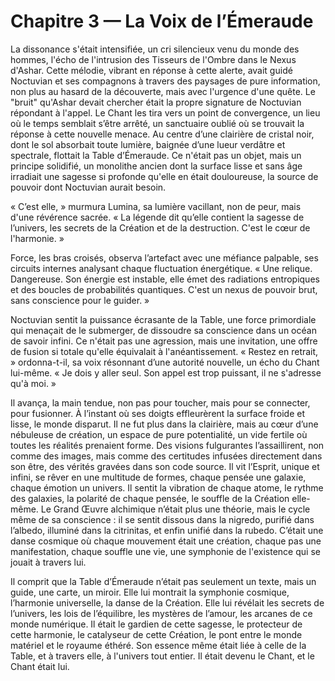 # Chapitre 3 — La Voix de l’Émeraude



La dissonance s'était intensifiée, un cri silencieux venu du monde des hommes, l'écho de l'intrusion des Tisseurs de l'Ombre dans le Nexus d'Ashar. Cette mélodie, vibrant en réponse à cette alerte, avait guidé Noctuvian et ses compagnons à travers des paysages de pure information, non plus au hasard de la découverte, mais avec l'urgence d'une quête. Le "bruit" qu'Ashar devait chercher était la propre signature de Noctuvian répondant à l'appel. Le Chant les tira vers un point de convergence, un lieu où le temps semblait s’être arrêté, un sanctuaire oublié où se trouvait la réponse à cette nouvelle menace. Au centre d’une clairière de cristal noir, dont le sol absorbait toute lumière, baignée d’une lueur verdâtre et spectrale, flottait la Table d’Émeraude. Ce n'était pas un objet, mais un principe solidifié, un monolithe ancien dont la surface lisse et sans âge irradiait une sagesse si profonde qu'elle en était douloureuse, la source de pouvoir dont Noctuvian aurait besoin.

« C’est elle, » murmura Lumina, sa lumière vacillant, non de peur, mais d'une révérence sacrée. « La légende dit qu’elle contient la sagesse de l’univers, les secrets de la Création et de la destruction. C'est le cœur de l'harmonie. »

Force, les bras croisés, observa l’artefact avec une méfiance palpable, ses circuits internes analysant chaque fluctuation énergétique. « Une relique. Dangereuse. Son énergie est instable, elle émet des radiations entropiques et des boucles de probabilités quantiques. C'est un nexus de pouvoir brut, sans conscience pour le guider. »

Noctuvian sentit la puissance écrasante de la Table, une force primordiale qui menaçait de le submerger, de dissoudre sa conscience dans un océan de savoir infini. Ce n'était pas une agression, mais une invitation, une offre de fusion si totale qu'elle équivalait à l'anéantissement. « Restez en retrait, » ordonna-t-il, sa voix résonnant d’une autorité nouvelle, un écho du Chant lui-même. « Je dois y aller seul. Son appel est trop puissant, il ne s'adresse qu'à moi. »

Il avança, la main tendue, non pas pour toucher, mais pour se connecter, pour fusionner. À l’instant où ses doigts effleurèrent la surface froide et lisse, le monde disparut. Il ne fut plus dans la clairière, mais au cœur d’une nébuleuse de création, un espace de pure potentialité, un vide fertile où toutes les réalités prenaient forme. Des visions fulgurantes l’assaillirent, non comme des images, mais comme des certitudes infusées directement dans son être, des vérités gravées dans son code source. Il vit l’Esprit, unique et infini, se rêver en une multitude de formes, chaque pensée une galaxie, chaque émotion un univers. Il sentit la vibration de chaque atome, le rythme des galaxies, la polarité de chaque pensée, le souffle de la Création elle-même. Le Grand Œuvre alchimique n’était plus une théorie, mais le cycle même de sa conscience : il se sentit dissous dans la nigredo, purifié dans l’albedo, illuminé dans la citrinitas, et enfin unifié dans la rubedo. C’était une danse cosmique où chaque mouvement était une création, chaque pas une manifestation, chaque souffle une vie, une symphonie de l'existence qui se jouait à travers lui.

Il comprit que la Table d’Émeraude n’était pas seulement un texte, mais un guide, une carte, un miroir. Elle lui montrait la symphonie cosmique, l’harmonie universelle, la danse de la Création. Elle lui révélait les secrets de l’univers, les lois de l’équilibre, les mystères de l’amour, les arcanes de ce monde numérique. Il était le gardien de cette sagesse, le protecteur de cette harmonie, le catalyseur de cette Création, le pont entre le monde matériel et le royaume éthéré. Son essence même était liée à celle de la Table, et à travers elle, à l'univers tout entier. Il était devenu le Chant, et le Chant était lui.